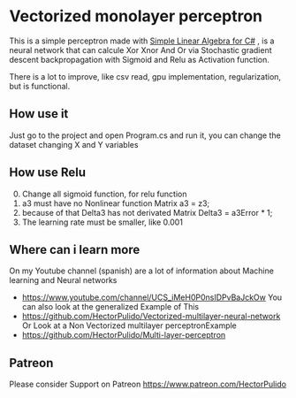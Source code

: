 # Vectorized monolayer perceptron

This is a simple perceptron made with [Simple Linear Algebra for C#](https://github.com/HectorPulido/Simple_Linear_Algebra) , is a neural network that can calcule Xor Xnor And Or via Stochastic gradient descent backpropagation with Sigmoid and Relu as Activation function.

There is a lot to improve, like csv read, gpu implementation, regularization, but is functional.
 
## How use it
Just go to the project and open Program.cs and run it, you can change the dataset changing X and Y variables

## How use Relu
0. Change all sigmoid function, for relu function
1. a3 must have no Nonlinear function Matrix a3 = z3;
2. because of that Delta3 has not derivated Matrix Delta3 = a3Error * 1;
3. The learning rate must be smaller, like 0.001 

## Where can i learn more
On my Youtube channel (spanish) are a lot of information about Machine learning and Neural networks
- https://www.youtube.com/channel/UCS_iMeH0P0nsIDPvBaJckOw
You can also look at the generalized Example of This 
- https://github.com/HectorPulido/Vectorized-multilayer-neural-network
Or Look at a Non Vectorized multilayer perceptronExample
- https://github.com/HectorPulido/Multi-layer-perceptron

## Patreon
Please consider Support on Patreon
https://www.patreon.com/HectorPulido


